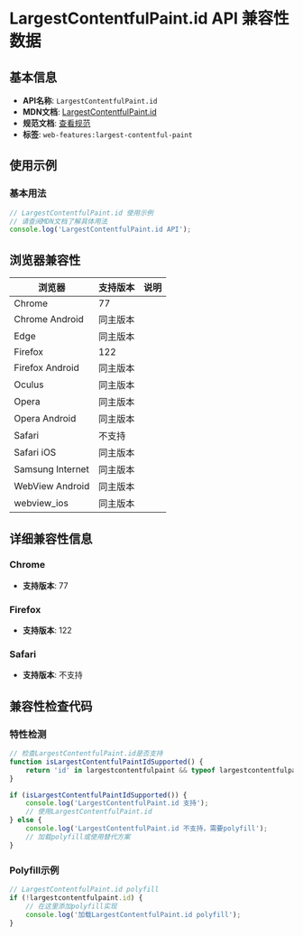 # LargestContentfulPaint.id API 兼容性数据

## 基本信息

- **API名称**: `LargestContentfulPaint.id`
- **MDN文档**: [LargestContentfulPaint.id](https://developer.mozilla.org/docs/Web/API/LargestContentfulPaint/id)
- **规范文档**: [查看规范](https://w3c.github.io/largest-contentful-paint/#dom-largestcontentfulpaint-id)
- **标签**: `web-features:largest-contentful-paint`

## 使用示例

### 基本用法

```javascript
// LargestContentfulPaint.id 使用示例
// 请查阅MDN文档了解具体用法
console.log('LargestContentfulPaint.id API');
```

## 浏览器兼容性

| 浏览器 | 支持版本 | 说明 |
|--------|----------|------|
| Chrome | 77 |  |
| Chrome Android | 同主版本 |  |
| Edge | 同主版本 |  |
| Firefox | 122 |  |
| Firefox Android | 同主版本 |  |
| Oculus | 同主版本 |  |
| Opera | 同主版本 |  |
| Opera Android | 同主版本 |  |
| Safari | 不支持 |  |
| Safari iOS | 同主版本 |  |
| Samsung Internet | 同主版本 |  |
| WebView Android | 同主版本 |  |
| webview_ios | 同主版本 |  |

## 详细兼容性信息

### Chrome

- **支持版本**: 77

### Firefox

- **支持版本**: 122

### Safari

- **支持版本**: 不支持

## 兼容性检查代码

### 特性检测

```javascript
// 检查LargestContentfulPaint.id是否支持
function isLargestContentfulPaintIdSupported() {
    return 'id' in largestcontentfulpaint && typeof largestcontentfulpaint.id === 'function';
}

if (isLargestContentfulPaintIdSupported()) {
    console.log('LargestContentfulPaint.id 支持');
    // 使用LargestContentfulPaint.id
} else {
    console.log('LargestContentfulPaint.id 不支持，需要polyfill');
    // 加载polyfill或使用替代方案
}
```

### Polyfill示例

```javascript
// LargestContentfulPaint.id polyfill
if (!largestcontentfulpaint.id) {
    // 在这里添加polyfill实现
    console.log('加载LargestContentfulPaint.id polyfill');
}
```

